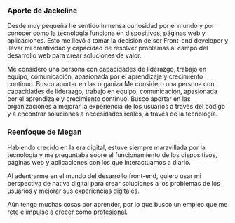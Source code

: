 ### Aporte de Jackeline
Desde muy pequeña he sentido inmensa curiosidad por el mundo y por conocer como la tecnología funciona en dispositivos, páginas web y aplicaciones. Esto me llevó a tomar la decisión de ser Front-end developer y llevar mi creatividad y capacidad de resolver problemas al campo del desarrollo web para crear soluciones de valor. 

Me considero una persona con capacidades de liderazgo, trabajo en equipo, comunicación, apasionada por el aprendizaje y crecimiento continuo. Busco aportar en las organiza
Me considero una persona con capacidades de liderazgo, trabajo en equipo, comunicación, apasionada por el aprendizaje y crecimiento continuo. Busco aportar en las organizaciones a mejorar la experiencia de los usuarios a través del código y a encontrar soluciones a necesidades reales, a través de la tecnología. 
### Reenfoque de Megan
Habiendo crecido en la era digital, estuve siempre maravillada por la tecnología y me preguntaba sobre el funcionamiento de los dispositivos, páginas web y aplicaciones con los que interactuamos a diario.

Al adentrarme en el mundo del desarrollo front-end, quiero usar mi perspectiva de nativa digital para crear soluciones a los problemas de los usuarios y mejorar sus experiencias digitales.

Aún tengo muchas cosas por aprender, por lo que busco un empleo que me rete e impulse a crecer como profesional.
